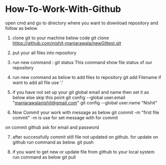 # How-To-Work-With-Github

open cmd and go to directory where you want to download repository and follow as below

1) clone git to your machine below code
git clone https://github.com/nishit-manjarawala/newGittest.git

2) put your all files into repository 

3) run new command : git status
This command show file status of our repository

4) run new command as below to add files to repository
git add Filename
if want to add all file use '.'

5) if you have not set up your git global email and name then set it as below else skip this point
git config --global user.email "manjarawalanishit@gmail.com"
git config --global user.name "Nishit"


6) Now Commit your work with message as below
git commit -m "first file commit"
-m is use for set message with for commit

on commit github ask for email and password

7) after successfully commit still file not updated on github. for update on github run command as below.
git push

8) if you want to get new or update file from github to your local system run command as below
git pull
